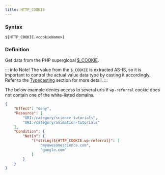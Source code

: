 ```yaml
---
title: HTTP_COOKIE
---
```


### Syntax

`${HTTP_COOKIE.<cookieName>}`

### Definition

Get data from the PHP superglobal [$_COOKIE](http://php.net/manual/en/reserved.variables.cookies.php).

::: info Note!
The value from the `$_COOKIE` is extracted AS-IS, so it is important to control the actual value data type by casting it accordingly. Refer to the [Typecasting](/advanced/access-policy/typecast/) section for more detail.
:::

The below example denies access to several urls if `wp-referral` cookie does not contain one of the white-listed domains.

```json
{
    "Effect": "deny",
    "Resource": [
        "URI:/category/science-tutorials",
        "URI:/category/animation-tutorials"
    ],
    "Condition": {
        "NotIn": {
            "(*string)${HTTP_COOKIE.wp-referral}": [
                "myawesomescience.com",
                "google.com"
            ]
        }
    }
}
```